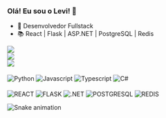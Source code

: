 ### Olá! Eu sou o Levi! 👋

- 🥇 Desenvolvedor Fullstack
- 📚 React | Flask | ASP.NET | PostgreSQL | Redis

<a href="https://github.com/anuraghazra/github-readme-stats">
  <img align="center" src="https://github-readme-stats-sigma-five.vercel.app/api?username=spyvanilla&show_icons=true&theme=radical&count_private=true"/><br>
  <img align="center" src="https://github-readme-streak-stats.herokuapp.com/?user=spyvanilla&theme=radical"/><br>
  <img height="center" src="https://github-readme-stats-sigma-five.vercel.app/api/top-langs/?username=spyvanilla&layout=compact&langs_count=16&theme=radical"/>
</a>

<div style="display: inline_block"><br>
  <img align="center" alt="Python" src="https://img.shields.io/badge/Python-14354C?style=for-the-badge&logo=python&logoColor=white">
  <img align="center" alt="Javascript" src="https://img.shields.io/badge/JavaScript-323330?style=for-the-badge&logo=javascript&logoColor=F7DF1E">
  <img align="center" alt="Typescript" src="https://img.shields.io/badge/TypeScript-007ACC?style=for-the-badge&logo=typescript&logoColor=white">
  <img align="center" alt="C#" src="https://img.shields.io/badge/C%23-239120?style=for-the-badge&logo=c-sharp&logoColor=white">
</div>
<div style="display: inline_block"><br>
  <img align="center" alt="REACT" src="https://img.shields.io/badge/React-20232A?style=for-the-badge&logo=react&logoColor=61DAFB">
  <img align="center" alt="FLASK" src="https://img.shields.io/badge/Flask-000000?style=for-the-badge&logo=flask&logoColor=white">
  <img align="center" alt=".NET" src="https://img.shields.io/badge/.NET-5C2D91?style=for-the-badge&logo=.net&logoColor=white">
  <img align="center" alt="POSTGRESQL" src="https://img.shields.io/badge/PostgreSQL-316192?style=for-the-badge&logo=postgresql&logoColor=white">
  <img align="center" alt="REDIS" src="https://img.shields.io/badge/redis-%23DD0031.svg?&style=for-the-badge&logo=redis&logoColor=white">
</div>

![Snake animation](https://github.com/spyvanilla/spyvanilla/blob/output/github-contribution-grid-snake.svg)
